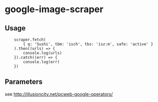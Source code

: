 # google-image-scraper

Usage
------

        scraper.fetch(
            { q: 'Sushi', tbm: 'isch', tbs: 'isz:m', safe: 'active' }
        ).then((urls) => {
            console.log(urls)
        }).catch((err) => {
            console.log(err)
        })

Parameters
-------
see http://illusioncity.net/pcweb-google-operators/
